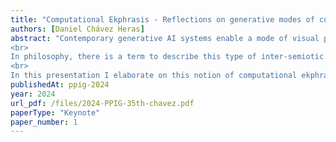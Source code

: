```yaml
---
title: "Computational Ekphrasis - Reflections on generative modes of cultural production"
authors: [Daniel Chávez Heras]
abstract: "Contemporary generative AI systems enable a mode of visual production through verbal interaction. Multi-modal models that take text and/or images interchangeably as inputs and reproduce them as outputs are being used by millions of people around the world and are already having a significant impact on contemporary visual culture.
<br>
In philosophy, there is a term to describe this type of inter-semiotic correspondence between words and images: Ekphrasis ―from the Greek ek meaning “out” and phrásis meaning “speak.” Current generative systems allow new forms of correspondence and permutation between visual and linguistic registers through calculation, I call this: computational ekphrasis, a process by which language can frozen to be seen all at once, as if it was an image, and images can be sequentially unrolled as it they were read and written.
<br>
In this presentation I elaborate on this notion of computational ekphrasis. Through a series of examples, including from my own practice in the computational modelling of moving images, I explore ways to mobilise aesthetic frameworks to think critically about programming and about generative modes of cultural production, before and after generative AI."
publishedAt: ppig-2024
year: 2024
url_pdf: /files/2024-PPIG-35th-chavez.pdf
paperType: "Keynote"
paper_number: 1
---
```

